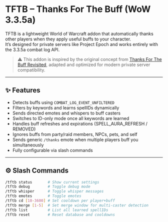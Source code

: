 # TFTB – Thanks For The Buff (WoW 3.3.5a)

TFTB is a lightweight World of Warcraft addon that automatically thanks other players when they apply useful buffs to your character.  
It’s designed for private servers like Project Epoch and works entirely with the 3.3.5a combat log API.

> ⚠️ This addon is inspired by the original concept from [Thanks For The Buff Revisited](https://www.curseforge.com/wow/addons/thanks-for-the-buff-revisited), adapted and optimized for modern private server compatibility.

---

## ✨ Features

- Detects buffs using `COMBAT_LOG_EVENT_UNFILTERED`
- Filters by keywords and learns spellIDs dynamically
- Sends directed emotes and whispers to buff casters
- Switches to ID-only mode once all keywords are learned
- Handles buff refreshes and expirations (SPELL_AURA_REFRESH / REMOVED)
- Ignores buffs from party/raid members, NPCs, pets, and self
- Sends generic `/thanks` emote when multiple players buff you simultaneously
- Fully configurable via slash commands

---

## ⚙️ Slash Commands

```bash
/tftb status       # Show current settings
/tftb debug        # Toggle debug mode
/tftb whisper      # Toggle whisper messages
/tftb emotes       # Toggle emotes
/tftb cd [10-3600] # Set cooldown per player+buff
/tftb merge [1-5]  # Set merge window for multi-caster detection
/tftb list         # List all learned spellIDs
/tftb reset        # Reset database and cooldowns
